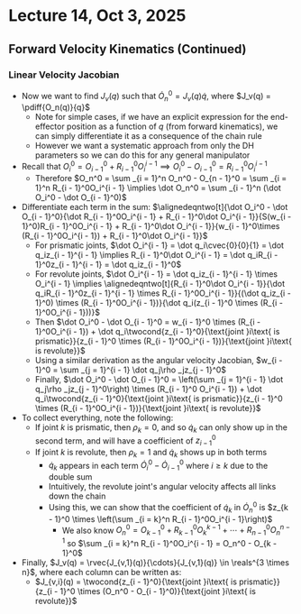 # Lecture 14, Oct 3, 2025

## Forward Velocity Kinematics (Continued)

### Linear Velocity Jacobian

* Now we want to find $J_v(q)$ such that $\dot O_n^0 = J_v(q)\dot q$, where $J_v(q) = \pdiff{O_n(q)}{q}$
	* Note for simple cases, if we have an explicit expression for the end-effector position as a function of $q$ (from forward kinematics), we can simply differentiate it as a consequence of the chain rule
	* However we want a systematic approach from only the DH parameters so we can do this for any general manipulator
* Recall that $O_i^0 = O_{i - 1}^0 + R_{i - 1}^0O_i^{i - 1} \implies O_i^0 - O_{i - 1}^0 = R_{i - 1}^0O_i^{i - 1}$
	* Therefore $O_n^0 = \sum _{i = 1}^n O_n^0 - O_{n - 1}^0 = \sum _{i = 1}^n R_{i - 1}^0O_i^{i - 1} \implies \dot O_n^0 = \sum _{i - 1}^n (\dot O_i^0 - \dot O_{i - 1}^0)$
* Differentiate each term in the sum: $\alignedeqntwo[t]{\dot O_i^0 - \dot O_{i - 1}^0}{\dot R_{i - 1}^0O_i^{i - 1} + R_{i - 1}^0\dot O_i^{i - 1}}{S(w_{i - 1}^0)R_{i - 1}^0O_i^{i - 1} + R_{i - 1}^0\dot O_i^{i - 1}}{w_{i - 1}^0\times (R_{i - 1}^0O_i^{i - 1}) + R_{i - 1}^0\dot O_i^{i - 1}}$
	* For prismatic joints, $\dot O_i^{i - 1} = \dot q_i\cvec{0}{0}{1} = \dot q_iz_{i - 1}^{i - 1} \implies R_{i - 1}^0\dot O_i^{i - 1} = \dot q_iR_{i - 1}^0z_{i - 1}^{i - 1} = \dot q_iz_{i - 1}^0$
	* For revolute joints, $\dot O_i^{i - 1} = \dot q_iz_{i - 1}^{i - 1} \times O_i^{i - 1} \implies \alignedeqntwo[t]{R_{i - 1}^0\dot O_i^{i - 1}}{\dot q_iR_{i - 1}^0z_{i - 1}^{i - 1} \times R_{i - 1}^0O_i^{i - 1}}{(\dot q_iz_{i - 1}^0) \times (R_{i - 1}^0O_i^{i - 1})}{\dot q_i(z_{i - 1}^0 \times (R_{i - 1}^0O_i^{i - 1}))}$
	* Then $\dot O_i^0 - \dot O_{i - 1}^0 = w_{i - 1}^0 \times (R_{i - 1}^0O_i^{i - 1}) + \dot q_i\twocond{z_{i - 1}^0}{\text{joint }i\text{ is prismatic}}{z_{i - 1}^0 \times (R_{i - 1}^0O_i^{i - 1})}{\text{joint }i\text{ is revolute}}$
	* Using a similar derivation as the angular velocity Jacobian, $w_{i - 1}^0 = \sum _{j = 1}^{i - 1} \dot q_j\rho _jz_{j - 1}^0$
	* Finally, $\dot O_i^0 - \dot O_{i - 1}^0 = \left(\sum _{j = 1}^{i - 1} \dot q_j\rho _jz_{j - 1}^0\right) \times (R_{i - 1}^0 O_i^{i - 1}) + \dot q_i\twocond{z_{i - 1}^0}{\text{joint }i\text{ is prismatic}}{z_{i - 1}^0 \times (R_{i - 1}^0O_i^{i - 1})}{\text{joint }i\text{ is revolute}}$
* To collect everything, note the following:
	* If joint $k$ is prismatic, then $\rho _k = 0$, and so $\dot q_k$ can only show up in the second term, and will have a coefficient of $z_{i - 1}^0$
	* If joint $k$ is revolute, then $\rho _k = 1$ and $\dot q_k$ shows up in both terms
		* $\dot q_k$ appears in each term $\dot O_i^0 - \dot O_{i - 1}^0$ where $i \geq k$ due to the double sum
		* Intuitively, the revolute joint's angular velocity affects all links down the chain
		* Using this, we can show that the coefficient of $\dot q_k$ in $\dot O_n^0$ is $z_{k - 1}^0 \times \left(\sum _{i = k}^n R_{i - 1}^0O_i^{i - 1}\right)$
			* We also know $O_n^0 = O_{k - 1}^0 + R_{k - 1}^0O_k^{k - 1} + \cdots + R_{n - 1}^0O_n^{n - 1}$ so $\sum _{i = k}^n R_{i - 1}^0O_i^{i - 1} = O_n^0 - O_{k - 1}^0$
* Finally, $J_v(q) = \rvec{J_{v,1}(q)}{\cdots}{J_{v,1}(q)} \in \reals^{3 \times n}$, where each column can be written as:
	* $J_{v,i}(q) = \twocond{z_{i - 1}^0}{\text{joint }i\text{ is prismatic}}{z_{i - 1}^0 \times (O_n^0 - O_{i - 1}^0)}{\text{joint }i\text{ is revolute}}$


